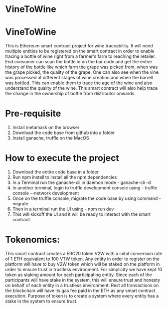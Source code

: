 # VineToWine
# VineToWine
This is Ethereum smart contract project for wine traceability. It will need multiple entities to be registered on the smart contract in order to enable tracing a bottle of wine right from a farmer's farm to reaching the retailer. End consumer can scan the bottle id on the bar code and get the entire history of the bottle like which farm the grape was picked from, when was the grape picked, the quality of the grape. One can also see when the vine was processed at different stages of wine creation and when the barrell was bottled. This can enable them to trace the age of the wine and also understand the quality of the wine. This smart contract will also help trace the change in the ownership of bottle from distributor onwards.


# Pre-requisite
1) Install metamask on the browser
2) Download the code base from github into a folder
3) Install ganache, truffle on the MacOS

# How to execute the project
1) Download the entire code base in a folder
2) Run npm install to install all the npm dependencies
3) In a Terminal run the ganache-cli in daemon mode - ganache-cli -d
4) In another terminal, login to truffle development console using - truffle console --network development
5) Once on the truffle console, migrate the code base by using command - migrate
6) Then in a terminal run the UI using - npm run dev
7) This will kickoff the UI and it will be ready to interact with the smart contract.

# Tokenomics:
This smart contract creates a ERC20 token V2W with a inital conversion rate of 1 ETH equivalent to 100 VTW token. Any entity in order to register on the platform will have to buy V2W token which will be staked on the platform in order to ensure trust in trustless environment. For simplicity we have kept 10 token as staking amount for each participating entity. Since each of the participants will have stake in the system, this will ensure trust and honesty on behalf of each entity in a trustless environment. Rest all transactions on the blockchain will have its gas fee paid in the ETH as any smart contract execution. Purpose of token is to create a system where every entity has a stake in the system to ensure trust.
